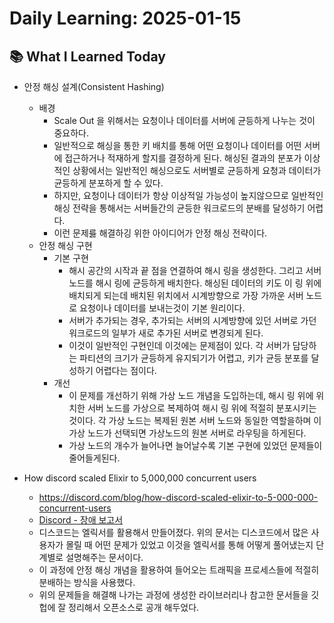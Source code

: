 # Daily Learning: 2025-01-15

## 📚 What I Learned Today
- 안정 해싱 설계(Consistent Hashing)
    - 배경
        - Scale Out 을 위해서는 요청이나 데이터를 서버에 균등하게 나누는 것이 중요하다.
        - 일반적으로 해싱을 통한 키 배치를 통해 어떤 요청이나 데이터를 어떤 서버에 접근하거나 적재하게 할지를 결정하게 된다. 해싱된 결과의 분포가 이상적인 상황에서는 일반적인 해싱으로도 서버별로 균등하게 요청과 데이터가 균등하게 분포하게 할 수 있다.
        -  하지만, 요청이나 데이터가 항상 이상적일 가능성이 높지않으므로 일반적인 해싱 전략을 통해서는 서버들간의 균등한 워크로드의 분배를 달성하기 어렵다.
        - 이런 문제릃 해결하깅 위한 아이디어가 안정 해싱 전략이다.
    - 안정 해싱 구현
        - 기본 구현
            - 해시 공간의 시작과 끝 점을 연결하여 해시 링을 생성한다. 그리고 서버 노드를 해시 링에 균등하게 배치한다. 해싱된 데이터의 키도 이 링 위에 배치되게 되는데 배치된 위치에서 시계방향으로 가장 가까운 서버 노드로 요청이나 데이터를 보내는것이 기본 원리이다.
            - 서버가 추가되는 경우, 추가되는 서버의 시계방향에 있던 서버로 가던 워크로드의 일부가 새로 추가된 서버로 변경되게 된다.
            - 이것이 일반적인 구현인데 이것에는 문제점이 있다. 각 서버가 담당하는 파티션의 크기가 균등하게 유지되기가 어렵고, 키가 균등 분포를 달성하기 어렵다는 점이다.
        - 개선
            - 이 문제를 개선하기 위해 가상 노드 개념을 도입하는데, 해시 링 위에 위치한 서버 노드를 가상으로 복제하여 해시 링 위에 적절히 분포시키는 것이다. 각 가상 노드는 복제된 원본 서버 노드와 동일한 역할을하며 이 가상 노드가 선택되면 가상노드의 원본 서버로 라우팅을 하게된다.
            - 가상 노드의 개수가 늘어나면 늘어날수록 기본 구현에 있었던 문제들이 줄어들게된다.

- How discord scaled Elixir to 5,000,000 concurrent users
    - https://discord.com/blog/how-discord-scaled-elixir-to-5-000-000-concurrent-users
    - [Discord - 장애 보고서](https://discordstatus.com/incidents/dj3l6lw926kl)
    - 디스코드는 엘릭서를 활용해서 만들어졌다. 위의 문서는 디스코드에서 많은 사용자가 몰릴 때 어떤 문제가 있었고 이것을 엘릭서를 통해 어떻게 풀어냈는지 단계별로 설명해주는 문서이다.
    - 이 과정에 안정 해싱 개념을 활용하여 들어오는 트래픽을 프로세스들에 적절히 분배하는 방식을 사용했다.
    - 위의 문제들을 해결해 나가는 과정에 생성한 라이브러리나 참고한 문서들을 깃헙에 잘 정리해서 오픈소스로 공개 해두었다.
